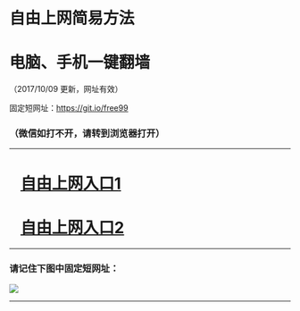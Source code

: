 ﻿# 自由上网简易方法

# 电脑、手机一键翻墙

（2017/10/09 更新，网址有效）

固定短网址：https://git.io/free99

### （微信如打不开，请转到浏览器打开）


***





# &nbsp;&nbsp; <a href="http://ft209638044.fwq-tz-1001.info/fwqtz01.html?t=10090019930 " target="_blank">自由上网入口1</a>
# &nbsp;&nbsp; <a href="http://ft1237119491.fwq-tz-1002.info/fwqtz02.html?t=100900110240 " target="_blank">自由上网入口2</a>
***

### 请记住下图中固定短网址：

<img src="https://s3-us-west-2.amazonaws.com/fwq-1001/yjfq-20170905okok.png" /> 


***

